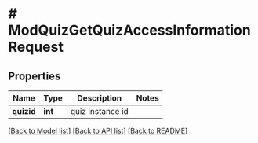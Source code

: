 # # ModQuizGetQuizAccessInformationRequest

## Properties

Name | Type | Description | Notes
------------ | ------------- | ------------- | -------------
**quizid** | **int** | quiz instance id |

[[Back to Model list]](../../README.md#models) [[Back to API list]](../../README.md#endpoints) [[Back to README]](../../README.md)
